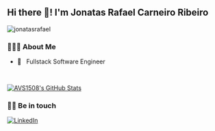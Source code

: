 <h2> Hi there 👋! I'm Jonatas Rafael Carneiro Ribeiro</h2>

<p align="left"> <img src="https://komarev.com/ghpvc/?username=jonatasrafael" alt="jonatasrafael" /> </p>

<h3> 👨🏻‍💻 About Me </h3>

- 💼 &nbsp; Fullstack Software Engineer

<br/>

[![AVS1508's GitHub Stats](https://github-readme-stats.vercel.app/api?username=jonatasrafael&show_icons=true)](https://github.com/jonatasrafael)

<h3> 🤝🏻 Be in touch </h3>

<p>
  <a href="https://www.linkedin.com/in/jonatas-rafael-carneiro-ribeiro-16071926/?locale=en_US"><img alt="LinkedIn" src="https://img.shields.io/badge/LinkedIn-jonatasrafael-blue?style=flat-square&logo=linkedin" /></a>
</p>

<!--
**jonatasrafael/jonatasrafael** is a ✨ _special_ ✨ repository because its `README.md` (this file) appears on your GitHub profile.

Here are some ideas to get you started:

- 🔭 I’m currently working on ...
- 🌱 I’m currently learning ...
- 👯 I’m looking to collaborate on ...
- 🤔 I’m looking for help with ...
- 💬 Ask me about ...
- 📫 How to reach me: ...
- 😄 Pronouns: ...
- ⚡ Fun fact: ...
-->
